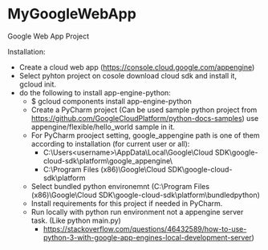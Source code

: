 # MyGoogleWebApp
Google Web App Project

Installation:
- Create a cloud web app (https://console.cloud.google.com/appengine)
- Select pyhton project on cosole download cloud sdk and install it, gcloud init.
- do the following to install app-engine-python:
  - $ gcloud components install app-engine-python
  - Create a PyCharm project (Can be used sample python project from https://github.com/GoogleCloudPlatform/python-docs-samples) 
  use appengine/flexible/hello_world sample in it.
  - For PyCharm prooject setting, google_appengine path is one of them according to installation (for current user or all): 
    - C:\Users\<username>\AppData\Local\Google\Cloud SDK\google-cloud-sdk\platform\google_appengine\
    - C:\Program Files (x86)\Google\Cloud SDK\google-cloud-sdk\platform
  - Select bundled python environemnt (C:\Program Files (x86)\Google\Cloud SDK\google-cloud-sdk\platform\bundledpython)
  - Install requirements for this project if needed in PyCharm.
  - Run locally with python run environment not a appengine server task. (Like python main.py)
    - https://stackoverflow.com/questions/46432589/how-to-use-python-3-with-google-app-engines-local-development-server)
